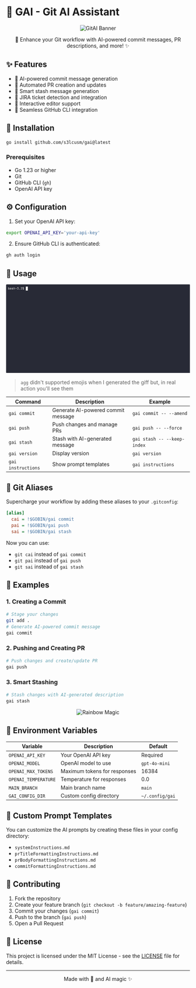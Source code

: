 # 🦄 GAI - Git AI Assistant

<div align="center">
    <img src="https://media.giphy.com/media/26AHONQ79FdWZhAI0/giphy.gif" alt="GitAI Banner">

  🌈 Enhance your Git workflow with AI-powered commit messages, PR descriptions, and more! ✨
</div>

## ✨ Features

- 🤖 AI-powered commit message generation
- 🚀 Automated PR creation and updates
- 💾 Smart stash message generation
- 🎨 JIRA ticket detection and integration
- 🌟 Interactive editor support
- 🔄 Seamless GitHub CLI integration

## 🚀 Installation

```bash
go install github.com/s3lcusm/gai@latest
```

### Prerequisites

- Go 1.23 or higher
- Git
- GitHub CLI (`gh`)
- OpenAI API key

## ⚙️ Configuration

1. Set your OpenAI API key:
```bash
export OPENAI_API_KEY='your-api-key'
```

2. Ensure GitHub CLI is authenticated:
```bash
gh auth login
```

## 💫 Usage

![Example GIF file generated with agg](.github/demo.gif)
> `agg` didn't supported emojis when I generated the giff but, in real action you'll see them


| Command | Description | Example |
|---------|-------------|---------|
| `gai commit` | Generate AI-powered commit message | `gai commit -- --amend` |
| `gai push` | Push changes and manage PRs | `gai push -- --force` |
| `gai stash` | Stash with AI-generated message | `gai stash -- --keep-index` |
| `gai version` | Display version | `gai version` |
| `gai instructions` | Show prompt templates | `gai instructions` |

## 🎯 Git Aliases

Supercharge your workflow by adding these aliases to your `.gitconfig`:

```ini
[alias]
  cai = !$GOBIN/gai commit
  pai = !$GOBIN/gai push
  sai = !$GOBIN/gai stash
```

Now you can use:
- `git cai` instead of `gai commit`
- `git pai` instead of `gai push`
- `git sai` instead of `gai stash`

## 🌈 Examples

### 1. Creating a Commit
```bash
# Stage your changes
git add .
# Generate AI-powered commit message
gai commit
```

### 2. Pushing and Creating PR
```bash
# Push changes and create/update PR
gai push
```

### 3. Smart Stashing
```bash
# Stash changes with AI-generated description
gai stash
```

<div align="center">
  <img src="https://user-images.githubusercontent.com/1675298/67339509-4b630880-f4fd-11e9-8891-7a563dfe0182.gif" alt="Rainbow Magic">
</div>

## 🔑 Environment Variables

| Variable | Description | Default |
|----------|-------------|---------|
| `OPENAI_API_KEY` | Your OpenAI API key | Required |
| `OPENAI_MODEL` | OpenAI model to use | `gpt-4o-mini` |
| `OPENAI_MAX_TOKENS` | Maximum tokens for responses | 16384 |
| `OPENAI_TEMPERATURE` | Temperature for responses | 0.0 |
| `MAIN_BRANCH` | Main branch name | `main` |
| `GAI_CONFIG_DIR` | Custom config directory | `~/.config/gai` |

## 🎨 Custom Prompt Templates

You can customize the AI prompts by creating these files in your config directory:

- `systemInstructions.md`
- `prTitleFormattingInstructions.md`
- `prBodyFormattingInstructions.md`
- `commitFormattingInstructions.md`

## 🤝 Contributing

1. Fork the repository
2. Create your feature branch (`git checkout -b feature/amazing-feature`)
3. Commit your changes (`gai commit`)
4. Push to the branch (`gai push`)
5. Open a Pull Request

## 📝 License

This project is licensed under the MIT License - see the [LICENSE](LICENSE) file for details.

---

<div align="center">
  Made with 💖 and AI magic ✨
</div>